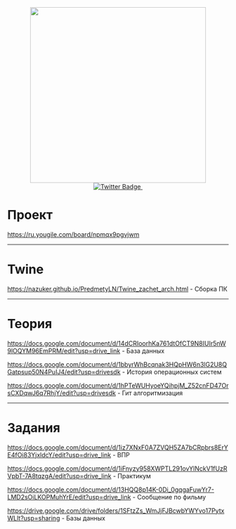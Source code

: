 <div id="header" align="center">
  <img src="https://i.giphy.com/media/v1.Y2lkPTc5MGI3NjExaTM2bHd1MDQ1Zm55eG90NGNhZWlha3dkMTJ5ZmZxdmxlejd2ZW9qeCZlcD12MV9pbnRlcm5hbF9naWZfYnlfaWQmY3Q9Zw/l3LZdeA8IiUJa/giphy.gif" width="400"/>
<div id="badges">
  <a href="https://x.com/tikerplay">
    <img src="https://img.shields.io/badge/Twitter-blue?style=for-the-badge&logo=twitter&logoColor=white" alt="Twitter Badge"/>
  </a>
  <img src="https://komarev.com/ghpvc/?username=Nazuker&style=flat-square&color=blue" alt=""/>
</div>
</div>

# Проект
https://ru.yougile.com/board/npmqx9pgvjwm 
____
# Twine
https://nazuker.github.io/PredmetyLN/Twine_zachet_arch.html - Сборка ПК
____
# Теория
https://docs.google.com/document/d/14dCRIoorhKa761dtOfCT9N8IUIr5nW9lOQYM96EmPRM/edit?usp=drive_link - База данных

https://docs.google.com/document/d/1bbyrWhBcqnak3HQpHW6n3lG2U8QGatpsup50N4PuIJ4/edit?usp=drivesdk - История операционных систем

https://docs.google.com/document/d/1hPTeWUHyoeYQihpjM_Z52cnFD47OrsCXDqwJ6q7RhjY/edit?usp=drivesdk - Гит алгоритмизация
____
# Задания
https://docs.google.com/document/d/1iz7XNxF0A7ZVQH5ZA7bCRpbrs8ErYE4fOi83YjxldcY/edit?usp=drive_link - ВПР

https://docs.google.com/document/d/1iFnyzy958XWPTL291ovYlNckV1fUzRVpbT-7A8tqzgA/edit?usp=drive_link - Практикум

https://docs.google.com/document/d/13HQQ8p14K-0Di_0gqgaFuwYr7-LMD2sOiLKOPMuhYrE/edit?usp=drive_link - Сообщение по фильму

https://drive.google.com/drive/folders/1SFtzZs_WmJjFJBcwbYWYvo17PytxWLlt?usp=sharing - Базы данных

